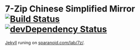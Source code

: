 # 7-Zip Chinese Simplified Mirror [![Build Status](https://travis-ci.org/sparanoid/7z-web.png)](https://travis-ci.org/sparanoid/7z-web) [![devDependency Status](https://david-dm.org/sparanoid/7z-web/dev-status.png)](https://david-dm.org/sparanoid/7z-web#info=devDependencies)

[Jekyll](https://github.com/mojombo/jekyll) runing on [sparanoid.com/lab/7z/](http://sparanoid.com/lab/7z/).